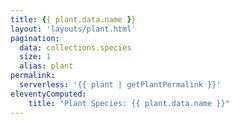```yaml
---
title: {{ plant.data.name }}
layout: 'layouts/plant.html'
pagination:
  data: collections.species
  size: 1
  alias: plant
permalink: 
  serverless: '{{ plant | getPlantPermalink }}'
eleventyComputed:
    title: "Plant Species: {{ plant.data.name }}"
---
```

